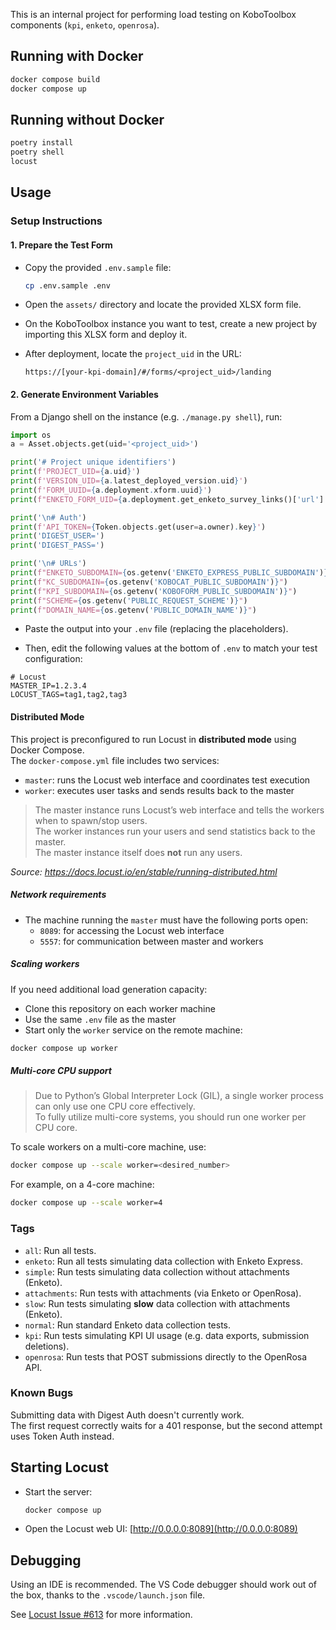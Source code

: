 This is an internal project for performing load testing on KoboToolbox components (`kpi`, `enketo`, `openrosa`).

## Running with Docker

```bash
docker compose build
docker compose up
```

## Running without Docker

```bash
poetry install
poetry shell
locust
```

## Usage

### Setup Instructions

#### 1. Prepare the Test Form

- Copy the provided `.env.sample` file:
  ```bash
  cp .env.sample .env
  ```

- Open the `assets/` directory and locate the provided XLSX form file.

- On the KoboToolbox instance you want to test, create a new project by importing this XLSX form and deploy it.

- After deployment, locate the `project_uid` in the URL:
  ```
  https://[your-kpi-domain]/#/forms/<project_uid>/landing
  ```

#### 2. Generate Environment Variables

From a Django shell on the instance (e.g. `./manage.py shell`), run:

```python
import os
a = Asset.objects.get(uid='<project_uid>')

print('# Project unique identifiers')
print(f'PROJECT_UID={a.uid}')
print(f'VERSION_UID={a.latest_deployed_version.uid}')
print(f'FORM_UUID={a.deployment.xform.uuid}')
print(f"ENKETO_FORM_UID={a.deployment.get_enketo_survey_links()['url'].split('/')[-1]}")

print('\n# Auth')
print(f'API_TOKEN={Token.objects.get(user=a.owner).key}')
print('DIGEST_USER=')
print('DIGEST_PASS=')

print('\n# URLs')
print(f"ENKETO_SUBDOMAIN={os.getenv('ENKETO_EXPRESS_PUBLIC_SUBDOMAIN')}")
print(f"KC_SUBDOMAIN={os.getenv('KOBOCAT_PUBLIC_SUBDOMAIN')}")
print(f"KPI_SUBDOMAIN={os.getenv('KOBOFORM_PUBLIC_SUBDOMAIN')}")
print(f"SCHEME={os.getenv('PUBLIC_REQUEST_SCHEME')}")
print(f"DOMAIN_NAME={os.getenv('PUBLIC_DOMAIN_NAME')}")
```

- Paste the output into your `.env` file (replacing the placeholders).

- Then, edit the following values at the bottom of `.env` to match your test configuration:

```
# Locust
MASTER_IP=1.2.3.4
LOCUST_TAGS=tag1,tag2,tag3
```

#### Distributed Mode

This project is preconfigured to run Locust in **distributed mode** using Docker Compose.  
The `docker-compose.yml` file includes two services:

- `master`: runs the Locust web interface and coordinates test execution
- `worker`: executes user tasks and sends results back to the master

> The master instance runs Locust’s web interface and tells the workers when to spawn/stop users.  
> The worker instances run your users and send statistics back to the master.  
> The master instance itself does **not** run any users.

_Source: https://docs.locust.io/en/stable/running-distributed.html_

##### Network requirements

- The machine running the `master` must have the following ports open:
  - `8089`: for accessing the Locust web interface
  - `5557`: for communication between master and workers

##### Scaling workers

If you need additional load generation capacity:

- Clone this repository on each worker machine
- Use the same `.env` file as the master
- Start only the `worker` service on the remote machine:

```bash
docker compose up worker
```

##### Multi-core CPU support

> Due to Python’s Global Interpreter Lock (GIL), a single worker process can only use one CPU core effectively.  
> To fully utilize multi-core systems, you should run one worker per CPU core.

To scale workers on a multi-core machine, use:

```bash
docker compose up --scale worker=<desired_number>
```

For example, on a 4-core machine:

```bash
docker compose up --scale worker=4
```



### Tags

- `all`: Run all tests.
- `enketo`: Run all tests simulating data collection with Enketo Express.
- `simple`: Run tests simulating data collection without attachments (Enketo).
- `attachments`: Run tests with attachments (via Enketo or OpenRosa).
- `slow`: Run tests simulating **slow** data collection with attachments (Enketo).
- `normal`: Run standard Enketo data collection tests.
- `kpi`: Run tests simulating KPI UI usage (e.g. data exports, submission deletions).
- `openrosa`: Run tests that POST submissions directly to the OpenRosa API.

### Known Bugs

Submitting data with Digest Auth doesn't currently work.  
The first request correctly waits for a 401 response, but the second attempt uses Token Auth instead.

## Starting Locust

- Start the server:
  ```bash
  docker compose up
  ```

- Open the Locust web UI: [http://0.0.0.0:8089](http://0.0.0.0:8089)

## Debugging

Using an IDE is recommended. The VS Code debugger should work out of the box, thanks to the `.vscode/launch.json` file.

See [Locust Issue #613](https://github.com/locustio/locust/issues/613) for more information.
